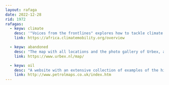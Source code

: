 ```yaml
---
layout: rafaga
date: 2022-12-28
rid: 1972
rafagas:
  - keyw: climate
    desc: '"Voices from the frontlines" explores how to tackle climate change in Africa and provides a dataset to understand the importance of critical factors affecting climate mobility in Africa'
    link: https://africa.climatemobility.org/overview

  - keyw: abandoned
    desc: "The map with all locations and the photo gallery of Urbex, a site dedicated to the urban exploration of abandoned facilities across Europe, with thematic and country search"
    link: https://www.urbex.nl/map/

  - keyw: oil
    desc: "A website with an extensive collection of examples of the history of oil company road maps in Europe"
    link: http://www.petrolmaps.co.uk/index.htm
---
```

